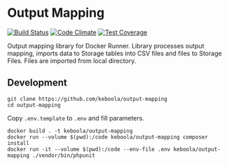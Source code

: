 # Output Mapping 
[![Build Status](https://travis-ci.org/keboola/output-mapping.svg?branch=master)](https://travis-ci.org/keboola/output-mapping) 
[![Code Climate](https://codeclimate.com/github/keboola/output-mapping/badges/gpa.svg)](https://codeclimate.com/github/keboola/output-mapping) 
[![Test Coverage](https://codeclimate.com/github/keboola/output-mapping/badges/coverage.svg)](https://codeclimate.com/github/keboola/output-mapping/coverage)

Output mapping library for Docker Runner. Library processes output mapping, imports data to Storage tables into CSV files and files to Storage Files. 
Files are imported from local directory.


## Development


```
git clone https://github.com/keboola/output-mapping
cd output-mapping
```

Copy `.env.template` to `.env` and fill parameters.


```
docker build . -t keboola/output-mapping
docker run --volume $(pwd):/code keboola/output-mapping composer install
docker run -it --volume $(pwd):/code --env-file .env keboola/output-mapping ./vendor/bin/phpunit 

```